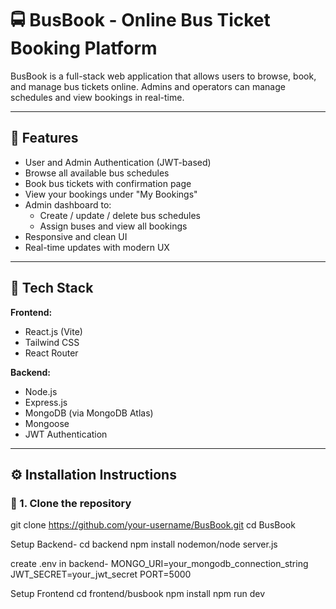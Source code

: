 # 🚍 BusBook - Online Bus Ticket Booking Platform

BusBook is a full-stack web application that allows users to browse, book, and manage bus tickets online. Admins and operators can manage schedules and view bookings in real-time.

---

## 🌟 Features

- User and Admin Authentication (JWT-based)
- Browse all available bus schedules
- Book bus tickets with confirmation page
- View your bookings under "My Bookings"
- Admin dashboard to:
  - Create / update / delete bus schedules
  - Assign buses and view all bookings
- Responsive and clean UI
- Real-time updates with modern UX

---

## 🔧 Tech Stack

**Frontend:**
- React.js (Vite)
- Tailwind CSS
- React Router

**Backend:**
- Node.js
- Express.js
- MongoDB (via MongoDB Atlas)
- Mongoose
- JWT Authentication

---

## ⚙️ Installation Instructions

### 🔹 1. Clone the repository

git clone https://github.com/your-username/BusBook.git
cd BusBook

Setup Backend-
cd backend
npm install
nodemon/node server.js

create .env in backend-
MONGO_URI=your_mongodb_connection_string
JWT_SECRET=your_jwt_secret
PORT=5000


Setup Frontend
cd frontend/busbook
npm install
npm run dev
